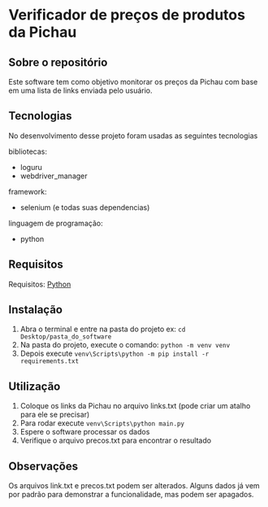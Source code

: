 # Verificador de preços de produtos da Pichau
## Sobre o repositório
Este software tem como objetivo monitorar os preços da Pichau com base em uma lista de links enviada pelo usuário.

## Tecnologias
No desenvolvimento desse projeto foram usadas as seguintes tecnologias

bibliotecas:
- loguru
- webdriver_manager

framework:
- selenium (e todas suas dependencias)

linguagem de programação:
- python

## Requisitos
Requisitos: [Python](https://www.python.org/downloads/)

## Instalação
1. Abra o terminal e entre na pasta do projeto ex: ```cd Desktop/pasta_do_software```
2. Na pasta do projeto, execute o comando: ```python -m venv venv```
3. Depois execute ```venv\Scripts\python -m pip install -r requirements.txt```

## Utilização
1. Coloque os links da Pichau no arquivo links.txt (pode criar um atalho para ele se precisar)
2. Para rodar execute ```venv\Scripts\python main.py```
3. Espere o software processar os dados
4. Verifique o arquivo precos.txt para encontrar o resultado

## Observações
Os arquivos link.txt e precos.txt podem ser alterados. Alguns dados já vem por padrão para demonstrar a funcionalidade, mas podem ser apagados.
